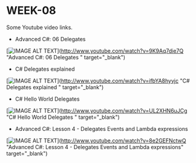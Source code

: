 # WEEK-08

Some Youtube video links.

* Advanced C#: 06 Delegates 

[![IMAGE ALT TEXT](http://img.youtube.com/vi/9K9Aq7die7Q/0.jpg)](http://www.youtube.com/watch?v=9K9Aq7die7Q "Advanced C#: 06 Delegates " target="_blank") 


* C# Delegates explained 

[![IMAGE ALT TEXT](http://img.youtube.com/vi/ifbYA8hyvjc/0.jpg)](http://www.youtube.com/watch?v=ifbYA8hyvjc "C# Delegates explained " target="_blank") 


* C# Hello World Delegates 

[![IMAGE ALT TEXT](http://img.youtube.com/vi/UL2XHN6uJCg/0.jpg)](http://www.youtube.com/watch?v=UL2XHN6uJCg "C# Hello World Delegates " target="_blank") 


* Advanced C#: Lesson 4 - Delegates Events and Lambda expressions

[![IMAGE ALT TEXT](http://img.youtube.com/vi/8e2GEFNctwQ/0.jpg)](http://www.youtube.com/watch?v=8e2GEFNctwQ "Advanced C#: Lesson 4 - Delegates Events and Lambda expressions" target="_blank") 









